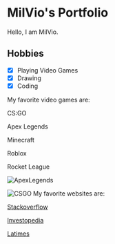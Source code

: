 # MilVio's Portfolio
Hello, I am MilVio. 
## Hobbies
- [x] Playing Video Games
- [x] Drawing
- [x] Coding

My favorite video games are:

CS:GO

Apex Legends 

Minecraft

Roblox

Rocket League


![ApexLegends](https://img.redbull.com/images/c_limit,w_1500,h_1000,f_auto,q_auto/redbullcom/2020/2/5/qpydtszov4x92cgnrlcy/revenant-apex-legends)

![CSGO](https://activeplayer.io/wp-content/uploads/2020/10/CS-Go-1084x570.jpg)
My favorite websites are: 

[Stackoverflow](https://stackoverflow.com/)

[Investopedia](https://www.investopedia.com/)

[Latimes](https://www.latimes.com/)




